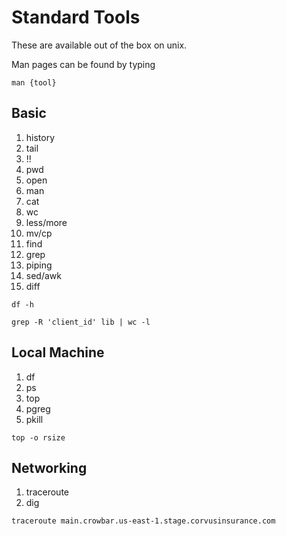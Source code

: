 # Standard Tools

These are available out of the box on unix.

Man pages can be found by typing

```
man {tool}
```

## Basic

1. history
2. tail
3. !!
4. pwd
5. open
6. man
7. cat
8. wc
9. less/more
10. mv/cp
11. find
12. grep
13. piping
14. sed/awk
15. diff

```
df -h
```

```
grep -R 'client_id' lib | wc -l
```

## Local Machine

1. df
2. ps
3. top
4. pgreg
5. pkill

```
top -o rsize
```

## Networking

1. traceroute 
2. dig

```
traceroute main.crowbar.us-east-1.stage.corvusinsurance.com
```
